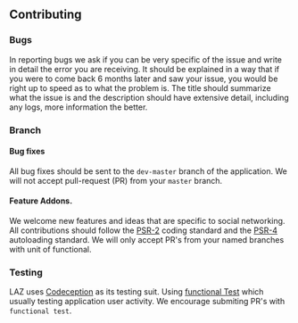 ## Contributing

### Bugs

In reporting bugs we ask if you can be very specific of the issue and write in detail the error you are receiving. It should be explained in a way that if you were to come back 6 months later and saw your issue, you would be right up to speed as to what the problem is. The title should summarize what the issue is and the description should have extensive detail, including any logs, more information the better.

### Branch

#### Bug fixes

All bug fixes should be sent to the `dev-master` branch of the application. We will not accept pull-request (PR) from your `master` branch.

#### Feature Addons.

We welcome new features and ideas that are specific to social networking. All contributions should follow the [PSR-2](https://github.com/php-fig/fig-standards/blob/master/accepted/PSR-2-coding-style-guide.md) coding standard and the [PSR-4](https://github.com/php-fig/fig-standards/blob/master/accepted/PSR-4-autoloader.md) autoloading standard. We will only accept PR's from your named branches with unit of functional.


### Testing

LAZ uses [Codeception](http://codeception.com/) as its testing suit. Using [functional Test](http://codeception.com/docs/04-FunctionalTests#Writing-Functional-Tests) which usually testing application user activity. We encourage submiting PR's with `functional test`.



